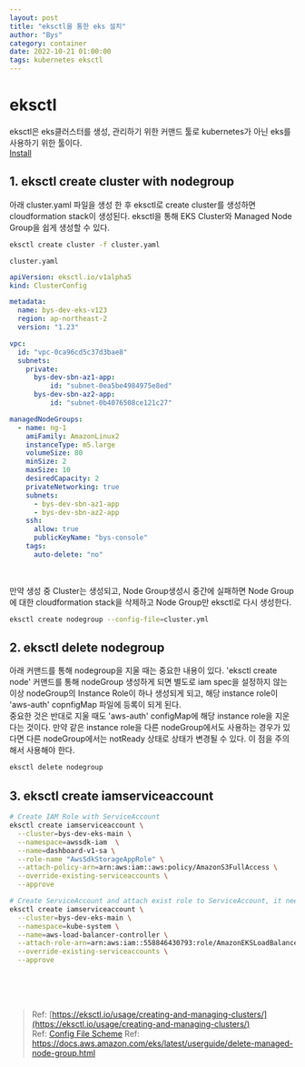 ```yaml
---
layout: post
title: "eksctl을 통한 eks 설치"
author: "Bys"
category: container
date: 2022-10-21 01:00:00
tags: kubernetes eksctl
---
```


# eksctl

eksctl은 eks클러스터를 생성, 관리하기 위한 커맨드 툴로 kubernetes가 아닌 eks를 사용하기 위한 툴이다.   
[Install](https://docs.aws.amazon.com/eks/latest/userguide/eksctl.html)


## 1. eksctl create cluster with nodegroup
아래 cluster.yaml 파일을 생성 한 후 eksctl로 create cluster를 생성하면 cloudformation stack이 생성된다. eksctl을 통해 EKS Cluster와 Managed Node Group을 쉽게 생성할 수 있다. 

```bash
eksctl create cluster -f cluster.yaml
```
`cluster.yaml`
```yaml
apiVersion: eksctl.io/v1alpha5
kind: ClusterConfig

metadata:
  name: bys-dev-eks-v123
  region: ap-northeast-2
  version: "1.23"

vpc:
  id: "vpc-0ca96cd5c37d3bae8"
  subnets:
    private:
      bys-dev-sbn-az1-app:
          id: "subnet-0ea5be4984975e8ed"
      bys-dev-sbn-az2-app:
          id: "subnet-0b4076508ce121c27"

managedNodeGroups:
  - name: ng-1
    amiFamily: AmazonLinux2
    instanceType: m5.large
    volumeSize: 80
    minSize: 2
    maxSize: 10
    desiredCapacity: 2
    privateNetworking: true
    subnets:
      - bys-dev-sbn-az1-app
      - bys-dev-sbn-az2-app
    ssh:
      allow: true
      publicKeyName: "bys-console"
    tags:
      auto-delete: "no"
```
<br>

만약 생성 중 Cluster는 생성되고, Node Group생성시 중간에 실패하면 Node Group에 대한 cloudformation stack을 삭제하고 Node Group만 eksctl로 다시 생성한다.  
```bash
eksctl create nodegroup --config-file=cluster.yml
```


## 2. eksctl delete nodegroup
아래 커맨드를 통해 nodegroup을 지울 때는 중요한 내용이 있다. 'eksctl create node' 커맨드를 통해 nodeGroup 생성하게 되면 별도로 iam spec을 설정하지 않는 이상 nodeGroup의 Instance Role이 하나 생성되게 되고, 해당 instance role이 'aws-auth' copnfigMap 파일에 등록이 되게 된다.  
중요한 것은 반대로 지울 때도 'aws-auth' configMap에 해당 instance role을 지운다는 것이다. 만약 같은 instance role을 다른 nodeGroup에서도 사용하는 경우가 있다면 다른 nodeGroup에서는 notReady 상태로 상태가 변경될 수 있다. 이 점을 주의해서 사용해야 한다.  

```bash
eksctl delete nodegroup
```

## 3. eksctl create iamserviceaccount

```bash
# Create IAM Role with ServiceAccount
eksctl create iamserviceaccount \
  --cluster=bys-dev-eks-main \
  --namespace=awssdk-iam  \
  --name=dashboard-v1-sa \
  --role-name "AwsSdkStorageAppRole" \
  --attach-policy-arn=arn:aws:iam::aws:policy/AmazonS3FullAccess \
  --override-existing-serviceaccounts \
  --approve

# Create ServiceAccount and attach exist role to ServiceAccount, it need to add trust relationship manually.
eksctl create iamserviceaccount \
  --cluster=bys-dev-eks-main \
  --namespace=kube-system \
  --name=aws-load-balancer-controller \
  --attach-role-arn=arn:aws:iam::558846430793:role/AmazonEKSLoadBalancerControllerRole \
  --override-existing-serviceaccounts \
  --approve
```


<br><br><br>

> Ref: [https://eksctl.io/usage/creating-and-managing-clusters/](https://eksctl.io/usage/creating-and-managing-clusters/)  
> Ref: [Config File Scheme](https://eksctl.io/usage/schema/#metadata-version)
> Ref: https://docs.aws.amazon.com/eks/latest/userguide/delete-managed-node-group.html